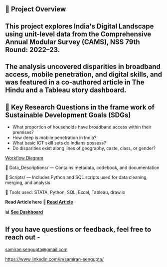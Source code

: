 ## 📌 Project Overview 
## This project explores India's Digital Landscape using unit-level data from the Comprehensive Annual Modular Survey (CAMS), NSS 79th Round: 2022–23. 
## The analysis uncovered disparities in broadband access, mobile penetration, and digital skills, and was featured in a co-authored article in The Hindu and a Tableau story dashboard.

## 🧠 Key Research Questions in the frame work of Sustainable Development Goals (SDGs)
- What proportion of households have broadband access within their premises?
- How deep is mobile penetration in India?
- What basic ICT skill sets do Indians possess?
- Do disparities exist along lines of geography, caste, class, or gender?

[Workflow Diagram](read_me_assets/digital_india_workflow.drawio.png)

📁 Data_Descriptions/ — Contains metadata, codebook, and documentation 

📁 Scripts/ — Includes Python and SQL scripts used for data cleaning, merging, and analysis 

🧰 Tools used: STATA, Python, SQL, Excel, Tableau, draw.io

  **Read Article here**
**📰 [Read Article](https://www.thehindu.com/data/analysing-internet-access-and-digital-skills-in-india/article69712047.ece)**

**📊 [See Dashboard](https://public.tableau.com/views/cms_2022_23/Story2?:language=en-GB&:sid=&:redirect=auth&:display_count=n&:origin=viz_share_link)**

  ## If you have questions or feedback, feel free to reach out -
  samiran.sengupta@gmail.com
  
  https://www.linkedin.com/in/samiran-sengupta/

  
